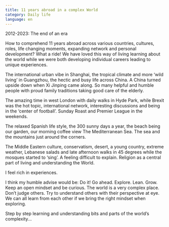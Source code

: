 ```yaml
---
title: 11 years abroad in a complex World
category: Daily life
language: en
---
```

2012-2023: The end of an era

How to comprehend 11 years abroad across various countries, cultures, roles, life changing moments, expanding network and personal development? What a ride! We have loved this way of living learning about the world while we were both developing individual careers leading to unique experiences. 

The international urban vibe in Shanghai, the tropical climate and more ‘wild living’ in Guangzhou, the hectic and busy life across China. A China turned upside down when Xi Jinping came along. So many helpful and humble people with proud family traditions taking good care of the elderly.

The amazing time in west London with daily walks in Hyde Park, while Brexit was the hot topic, international network, interesting discussions and being in the ‘center of football’. Sunday Roast and Premier League in the weekends.

The relaxed Spanish life style, the 300 sunny days a year, the beach being our garden, our morning coffee view The Mediterranean Sea. The sea and the mountains just around the corners. 

The Middle Eastern culture, conservatism, desert, a young country, extreme weather, Lebanese salads and late afternoon walks in 45 degrees while the mosques started to ‘sing’. A feeling difficult to explain. Religion as a central part of living and understanding the World. 

I feel rich in experiences. 

I think my humble advise would be: Do it! Go ahead. Explore. Lean. Grow. Keep an open mindset and be curious. The world is a very complex place. Don’t judge others. Try to understand others with their perspective at eye. We can all learn from each other if we bring the right mindset when exploring.

Step by step learning and understanding bits and parts of the world’s complexity...
